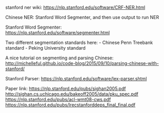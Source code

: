 stanford ner wiki:
https://nlp.stanford.edu/software/CRF-NER.html

Chinese NER:
Stanford Word Segmenter, and then use output to run NER

Stanford Word Segmenter:
https://nlp.stanford.edu/software/segmenter.html

Two different segmentation standards here:
    - Chinese Penn Treebank standard
    - Peking University standard

A nice tutorial on segmenting and parsing Chinese:
http://michelleful.github.io/code-blog/2015/09/10/parsing-chinese-with-stanford/

Stanford Parser:
https://nlp.stanford.edu/software/lex-parser.shtml



Paper link:
https://nlp.stanford.edu/pubs/sighan2005.pdf
http://sighan.cs.uchicago.edu/bakeoff2005/data/pku_spec.pdf
https://nlp.stanford.edu/pubs/acl-wmt08-cws.pdf
https://nlp.stanford.edu/pubs/lrecstanforddeps_final_final.pdf
